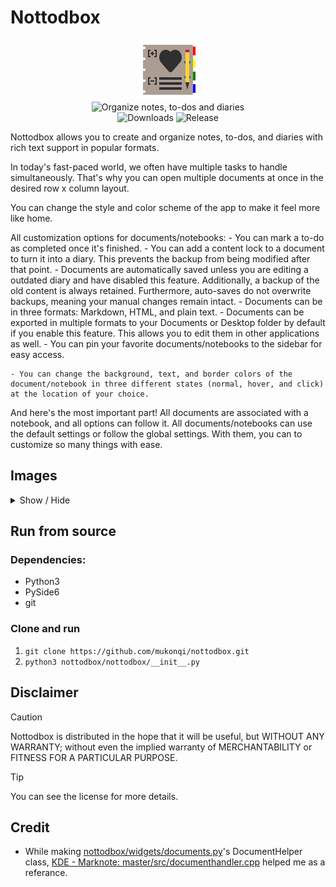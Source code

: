 # Nottodbox

<p align="center">
    <img src="./share/icons/hicolor/96x96/apps/io.github.mukonqi.nottodbox.png" alt="Icon of Nottodbox"></img><br>
    <img src="https://img.shields.io/badge/Organize_notes,_to--dos_and_diaries-376296" alt="Organize notes, to-dos and diaries"></img><br>
    <img src="https://img.shields.io/github/downloads/mukonqi/nottodbox/total?label=Downloads" alt="Downloads"></img>
    <img src="https://img.shields.io/github/v/release/mukonqi/nottodbox?label=Release" alt="Release"><br>
</p>

Nottodbox allows you to create and organize notes, to-dos, and diaries with rich text support in popular formats.

In today's fast-paced world, we often have multiple tasks to handle simultaneously. That's why you can open multiple documents at once in the desired row x column layout. 

You can change the style and color scheme of the app to make it feel more like home.

All customization options for documents/notebooks:
    - You can mark a to-do as completed once it's finished.
    - You can add a content lock to a document to turn it into a diary. This prevents the backup from being modified after that point.
	- Documents are automatically saved unless you are editing a outdated diary and have disabled this feature. Additionally, a backup of the old content is always retained. Furthermore, auto-saves do not overwrite backups, meaning your manual changes remain intact.
    - Documents can be in three formats: Markdown, HTML, and plain text.
	- Documents can be exported in multiple formats to your Documents or Desktop folder by default if you enable this feature. This allows you to edit them in other applications as well.
    - You can pin your favorite documents/notebooks to the sidebar for easy access.
    
	- You can change the background, text, and border colors of the document/notebook in three different states (normal, hover, and click) at the location of your choice.

And here's the most important part! All documents are associated with a notebook, and all options can follow it. All documents/notebooks can use the default settings or follow the global settings. With them, you can to customize so many things with ease.

## Images
<details>
<summary>Show / Hide</summary>

![Appearance when using 'Nottodbox Light' color scheme](.github/images/light.png)
![Appearance when using 'Nottodbox Dark' color scheme](.github/images/dark.png)
</details>


## Run from source
### Dependencies:
- Python3
- PySide6
- git

### Clone and run
1. ```git clone https://github.com/mukonqi/nottodbox.git```
2. ```python3 nottodbox/nottodbox/__init__.py```


## Disclaimer
> [!CAUTION] 
> Nottodbox is distributed in the hope that it will be useful, but WITHOUT ANY WARRANTY; without even the implied warranty of MERCHANTABILITY or FITNESS FOR A PARTICULAR PURPOSE.

> [!TIP]
> You can see the license for more details.


## Credit
- While making [nottodbox/widgets/documents.py](./nottodbox/widgets/documents.py)'s DocumentHelper class, [KDE - Marknote: master/src/documenthandler.cpp](https://invent.kde.org/office/marknote/-/blob/master/src/documenthandler.cpp) helped me as a referance.